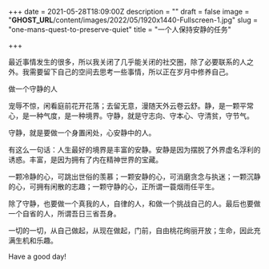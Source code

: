 +++
date = 2021-05-28T18:09:00Z
description = ""
draft = false
image = "__GHOST_URL__/content/images/2022/05/1920x1440-Fullscreen-1.jpg"
slug = "one-mans-quest-to-preserve-quiet"
title = "一个人保持安静的任务"

+++


最近事情发生的很多，所以我关闭了几乎能关闭的社交圈，除了必要联系的人之外。我需要留下自己的空间去思考一些事情，所以正在岁月中修养自己。

做一个守静的人

宠辱不惊，闲看庭前花开花落；去留无意，漫随天外云卷云舒。静，是一颗平常心，是一种气度，是一种境界。守静，就是守志向、守本心、守清贫，守节气。

守静，就是要做一个身置闲处，心安静中的人。

有这么一句话：人生最好的境界是丰富的安静。安静是因为摆脱了外界虚名浮利的诱惑。丰富，是因为拥有了内在精神世界的宝藏。

一颗冷静的心，可跳出世俗的羡慕；一颗安静的心，可消磨贪念与执迷；一颗沉静的心，可拥有闲散的志趣；一颗守静的心，正所谓一蓑烟雨任平生。

除了守静，也要做一个真我的人，自律的人，和做一个挑战自己的人。最后也要做一个自省的人，所谓吾日三省吾身。

一切的一切，从自己做起，从现在做起，门前，自由桃花绚丽开放；生命，因此充满生机和乐趣。

Have a good day!


